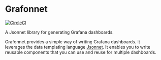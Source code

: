 # Grafonnet

[![CircleCI](https://circleci.com/gh/grafana/grafonnet-lib.svg?style=svg)](https://circleci.com/gh/grafana/grafonnet-lib)

A Jsonnet library for generating Grafana dashboards.

Grafonnet provides a simple way of writing Grafana dashboards. It leverages the
data templating language [Jsonnet](http://jsonnet.org/). It enables you to write reusable
components that you can use and reuse for multiple dashboards.
